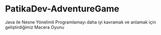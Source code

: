 # PatikaDev-AdventureGame
Java ile Nesne Yönelimli Programlamayı daha iyi kavramak ve anlamak için geliştirdiğimiz Macera Oyunu
